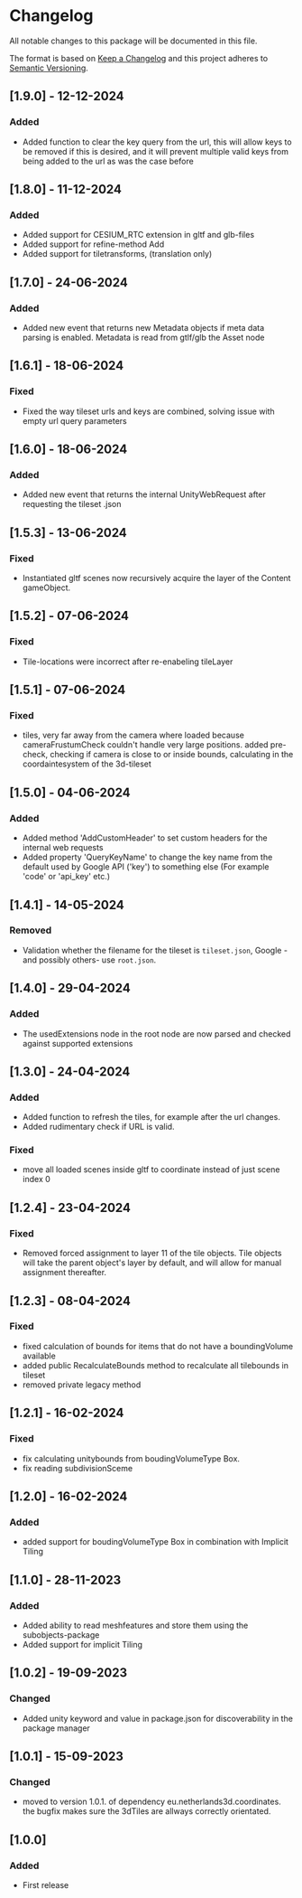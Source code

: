 # Changelog

All notable changes to this package will be documented in this file.

The format is based on [Keep a Changelog](http://keepachangelog.com/en/1.0.0/)
and this project adheres to [Semantic Versioning](http://semver.org/spec/v2.0.0.html).

## [1.9.0] - 12-12-2024

### Added
- Added function to clear the key query from the url, this will allow keys to be removed if this is desired, and it will prevent multiple valid keys from being added to the url as was the case before

## [1.8.0] - 11-12-2024

### Added
- Added support for CESIUM_RTC extension in gltf and glb-files
- Added support for refine-method Add
- Added support for tiletransforms, (translation only)

## [1.7.0] - 24-06-2024

### Added
- Added new event that returns new Metadata objects if meta data parsing is enabled. Metadata is read from gtlf/glb the Asset node

## [1.6.1] - 18-06-2024

### Fixed
- Fixed the way tileset urls and keys are combined, solving issue with empty url query parameters

## [1.6.0] - 18-06-2024

### Added
- Added new event that returns the internal UnityWebRequest after requesting the tileset .json

## [1.5.3] - 13-06-2024

### Fixed
- Instantiated gltf scenes now recursively acquire the layer of the Content gameObject.

## [1.5.2] - 07-06-2024

### Fixed
- Tile-locations were incorrect after re-enabeling tileLayer

## [1.5.1] - 07-06-2024

### Fixed

- tiles, very far away from the camera where loaded because cameraFrustumCheck couldn't handle very large positions. added pre-check, checking if camera is close to or inside bounds, calculating in the coordaintesystem of the 3d-tileset

## [1.5.0] - 04-06-2024

### Added

- Added method 'AddCustomHeader' to set custom headers for the internal web requests
- Added property 'QueryKeyName' to change the key name from the default used by Google API ('key') to something else (For example 'code' or 'api_key' etc.)

## [1.4.1] - 14-05-2024

### Removed

- Validation whether the filename for the tileset is `tileset.json`, Google -and possibly others- use `root.json`.

## [1.4.0] - 29-04-2024

### Added

- The usedExtensions node in the root node are now parsed and checked against supported extensions

## [1.3.0] - 24-04-2024

### Added

- Added function to refresh the tiles, for example after the url changes.
- Added rudimentary check if URL is valid. 

### Fixed

- move all loaded scenes inside gltf to coordinate instead of just scene index 0


## [1.2.4] - 23-04-2024

### Fixed

- Removed forced assignment to layer 11 of the tile objects. Tile objects will take the parent object's layer by default, and will allow for manual assignment thereafter.

## [1.2.3] - 08-04-2024

### Fixed

- fixed calculation of bounds for items that do not have a boundingVolume available
- added public RecalculateBounds method to recalculate all tilebounds in tileset
- removed private legacy method 

## [1.2.1] - 16-02-2024

### Fixed

- fix calculating unitybounds from boudingVolumeType Box.
- fix reading subdivisionSceme

## [1.2.0] - 16-02-2024

### Added

- added support for boudingVolumeType Box in combination with Implicit Tiling

## [1.1.0] - 28-11-2023

### Added

- Added ability to read meshfeatures and store them using the subobjects-package
- Added support for implicit Tiling 

## [1.0.2] - 19-09-2023

### Changed

- Added unity keyword and value in package.json for discoverability in the package manager

## [1.0.1] - 15-09-2023

### Changed

- moved to version 1.0.1. of dependency eu.netherlands3d.coordinates. the bugfix makes sure the 3dTiles are allways correctly orientated.

## [1.0.0]

### Added

- First release
